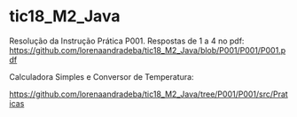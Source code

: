 # tic18_M2_Java
Resolução da Instrução Prática P001.
Respostas de 1 a 4 no pdf:
https://github.com/lorenaandradeba/tic18_M2_Java/blob/P001/P001/P001.pdf

Calculadora Simples e Conversor de Temperatura:

https://github.com/lorenaandradeba/tic18_M2_Java/tree/P001/P001/src/Praticas
